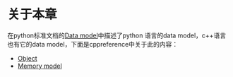 # 关于本章

在python标准文档的[Data model](https://docs.python.org/3/reference/datamodel.html)中描述了python 语言的data model，c++语言也有它的data model，下面是cppreference中关于此的内容：

- [Object](https://en.cppreference.com/w/cpp/language/object)
- [Memory model](https://en.cppreference.com/w/cpp/language/memory_model)